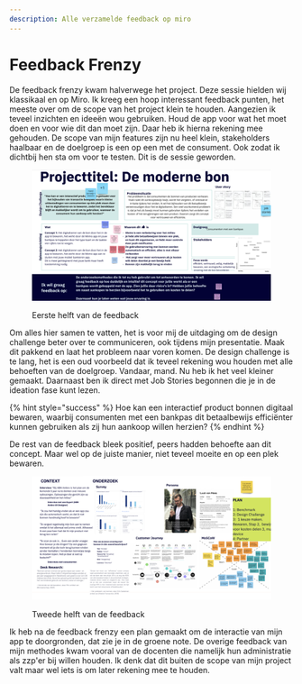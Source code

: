 ```yaml
---
description: Alle verzamelde feedback op miro
---
```


# Feedback Frenzy

De feedback frenzy kwam halverwege het project. Deze sessie hielden wij klassikaal en op Miro. Ik kreeg een hoop interessant feedback punten, het meeste over om de scope van het project klein te houden. Aangezien ik teveel inzichten en ideeën wou gebruiken. Houd de app voor wat het moet doen en voor wie dit dan moet zijn. Daar heb ik hierna rekening mee gehouden. De scope van mijn features zijn nu heel klein, stakeholders haalbaar en de doelgroep is een op een met de consument. Ook zodat ik dichtbij hen sta om voor te testen. Dit is de sessie geworden.&#x20;

<figure><img src="../.gitbook/assets/12.png" alt=""><figcaption><p>Eerste helft van de feedback</p></figcaption></figure>

Om alles hier samen te vatten, het is voor mij de uitdaging om de design challenge beter over te communiceren, ook tijdens mijn presentatie. Maak dit pakkend en laat het probleem naar voren komen. De design challenge is te lang, het is een oud voorbeeld dat ik teveel rekening wou houden met alle behoeften van de doelgroep. Vandaar, mand. Nu heb ik het veel kleiner gemaakt. Daarnaast ben ik direct met Job Stories begonnen die je in de ideation fase kunt lezen.&#x20;

{% hint style="success" %}
Hoe kan een interactief product bonnen digitaal bewaren, waarbij consumenten met een bankpas dit betaalbewijs efficiënter kunnen gebruiken als zij hun aankoop willen herzien?
{% endhint %}

De rest van de feedback bleek positief, peers hadden behoefte aan dit concept. Maar wel op de juiste manier, niet teveel moeite en op een plek bewaren.&#x20;

<figure><img src="../.gitbook/assets/13.png" alt=""><figcaption><p>Tweede helft van de feedback</p></figcaption></figure>

Ik heb na de feedback frenzy een plan gemaakt om de interactie van mijn app te doorgronden, dat zie je in de groene note. De overige feedback van mijn methodes kwam vooral van de docenten die namelijk hun administratie als zzp'er bij willen houden. Ik denk dat dit buiten de scope van mijn project valt maar wel iets is om later rekening mee te houden.&#x20;
